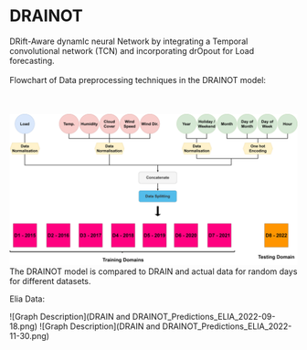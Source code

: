 # DRAINOT
DRift-Aware dynamIc neural Network by integrating a Temporal convolutional network (TCN) and incorporating drOpout for Load forecasting.<br>
<br>
Flowchart of Data preprocessing techniques in the DRAINOT model:<br>
<br>
<br>
<br>
![Graph Description](dataprocessing.png)
<be>
<be>
The DRAINOT model is compared to DRAIN and actual data for random days for different datasets.

Elia Data:

![Graph Description](DRAIN and DRAINOT_Predictions_ELIA_2022-09-18.png)
![Graph Description](DRAIN and DRAINOT_Predictions_ELIA_2022-11-30.png)
